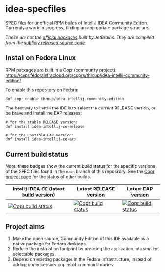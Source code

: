 # idea-specfiles

SPEC files for unofficial RPM builds of IntelliJ IDEA Community Edition.
Currently a work in progress, finding an appropriate package structure.

*These are not the [official packages](https://www.jetbrains.com/idea) built by JetBrains.
They are compiled from the [publicly released source code](https://github.com/JetBrains/intellij-community).*

## Install on Fedora Linux

RPM packages are built in a Copr (community project): https://copr.fedorainfracloud.org/coprs/throup/idea-intellij-community-edition/

To enable this repository on Fedora:
```
dnf copr enable throup/idea-intellij-community-edition
```

The best way to install the IDE is to select the current RELEASE version, or be brave and install the EAP releases:
```
# for the stable RELEASE version:
dnf install idea-intellij-ce-release

# for the unstable EAP version:
dnf install idea-intellij-ce-eap
```

## Current build status
_Note:_ these badges show the current build status for the specific versions of the SPEC files found in the `main` branch of this repository.
See the [Copr project page](https://copr.fedorainfracloud.org/coprs/throup/idea-intellij-community-edition/) for the status of other builds.

| Intellij IDEA CE (latest build version) | Latest RELEASE version | Latest EAP version |
| --------------------------------------- | ---------------------- | ------------------ |
| [![Copr build status](https://copr.fedorainfracloud.org/coprs/throup/idea-intellij-community-edition/package/idea-intellij-community-edition/status_image/last_build.png)](https://copr.fedorainfracloud.org/coprs/throup/idea-intellij-community-edition/package/idea-intellij-community-edition/) | [![Copr build status](https://copr.fedorainfracloud.org/coprs/throup/idea-intellij-community-edition/package/idea-intellij-ce-release/status_image/last_build.png)](https://copr.fedorainfracloud.org/coprs/throup/idea-intellij-community-edition/package/idea-intellij-ce-release/) | [![Copr build status](https://copr.fedorainfracloud.org/coprs/throup/idea-intellij-community-edition/package/idea-intellij-ce-eap/status_image/last_build.png)](https://copr.fedorainfracloud.org/coprs/throup/idea-intellij-community-edition/package/idea-intellij-ce-eap/) |

## Project aims
1. Make the open source, Community Edition of this IDE available as a native package for Fedora desktops.
2. Reduce the installation footprint by breaking the application into smaller, selectable packages.
3. Depend on existing packages in the Fedora infrastructure, instead of adding unneccessary copies of common libraries.
